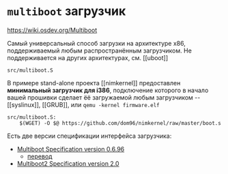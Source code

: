 # `multiboot` загрузчик

https://wiki.osdev.org/Multiboot

Самый универсальный способ загрузки на архитектуре x86, поддерживаемый любым распространённым загрузчиком. Не поддерживается на других архитектурах, см. [[uboot]]

`src/multiboot.S`

В примере stand-alone проекта [[nimkernel]] предоставлен **минимальный загрузчик для i386**, подключение которого в начало вашей прошивки сделает ёё загружаемой любым загрузчиком -- [[syslinux]], [[GRUB]], или `qemu -kernel firmware.elf`

```make
src/multiboot.S:
	$(WGET) -O $@ https://github.com/dom96/nimkernel/raw/master/boot.s
```

Есть две версии спецификации интерфейса загрузчика:
* [Multiboot Specification version 0.6.96](https://www.gnu.org/software/grub/manual/multiboot/multiboot.html)
  * [перевод](http://gownos.blogspot.com/2011/10/multiboot-specification.html)
* [Multiboot2 Specification version 2.0](https://www.gnu.org/software/grub/manual/multiboot2/multiboot.html)